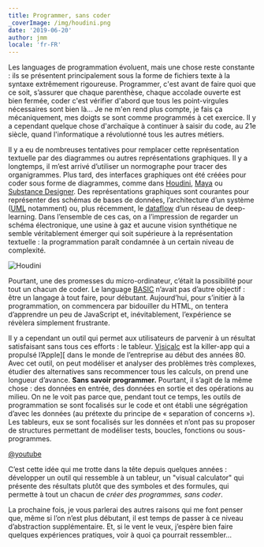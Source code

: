 ```yaml
---
title: Programmer, sans coder
_coverImage: /img/houdini.png
date: '2019-06-20'
author: jmm
locale: 'fr-FR'
---
```


Les languages de programmation évoluent, mais une chose reste constante : ils se présentent principalement sous la forme de fichiers texte à la syntaxe extrêmement rigoureuse. Programmer, c'est avant de faire quoi que ce soit, s’assurer que chaque parenthèse, chaque accolade ouverte est bien fermée, coder c'est vérifier d'abord que tous les point-virgules nécessaires sont bien là... Je ne m'en rend plus compte, je fais ça mécaniquement, mes doigts se sont comme programmés à cet exercice. Il y a cependant quelque chose d'archaïque à continuer à saisir du code, au 21e siècle, quand l'informatique a révolutionné tous les autres métiers.

Il y a eu de nombreuses tentatives pour remplacer cette représentation textuelle par des diagrammes ou autres représentations graphiques. Il y a longtemps, il m’est arrivé d’utiliser un normographe pour tracer des organigrammes. Plus tard, des interfaces graphiques ont été créées pour coder sous forme de diagrammes, comme dans [Houdini](http://www.sidefx.com/docs/houdini/basics/intro.html), [Maya](http://help.autodesk.com/view/MAYALT/2019/ENU/?guid=GUID-EBC629FE-0075-42BF-816F-9DEFFD17D6FC) ou [Substance Designer](https://docs.substance3d.com/sddoc/the-graph-view-129368149.html). Des représentations graphiques sont courantes pour représenter des schémas de bases de données, l’architecture d’un système ([UML](https://www.nomagic.com/products/magicdraw#screenshots) notamment) ou, plus récemment, le [dataflow](https://www.tensorflow.org/guide/graphs) d’un réseau de deep-learning. Dans l’ensemble de ces cas, on a l’impression de regarder un schéma électronique, une usine à gaz et aucune vision synthétique ne semble véritablement émerger qui soit supérieure à la représentation textuelle : la programmation paraît condamnée à un certain niveau de complexité.

![Houdini](/img/houdini.png)

Pourtant, une des promesses du micro-ordinateur, c’était la possibilité pour tout un chacun de coder. Le language [BASIC](https://www.youtube.com/watch?v=pqAg0GJLPGk) n’avait pas d’autre objectif : être un langage à tout faire, pour débutant. Aujourd’hui, pour s’initier à la programmation, on commencera par bidouiller du HTML, on tentera d’apprendre un peu de JavaScript et, inévitablement, l’expérience se révèlera simplement frustrante.

Il y a cependant un outil qui permet aux utilisateurs de parvenir à un résultat satisfaisant sans tous ces efforts : le tableur. [Visicalc](http://www.bricklin.com/history/saiidea.htm) est la killer-app qui a propulsé l’Apple][ dans le monde de l’entreprise au début des années 80. Avec cet outil, on peut modéliser et analyser des problèmes très complexes, étudier des alternatives sans recommencer tous les calculs, on prend une longueur d’avance. **Sans savoir programmer.** Pourtant, il s’agit de la même chose : des données en entrée, des données en sortie et des opérations au milieu. On ne le voit pas parce que, pendant tout ce temps, les outils de programmation se sont focalisés sur le code et ont établi une ségrégation d’avec les données (au prétexte du principe de « separation of concerns »). Les tableurs, eux se sont focalisés sur les données et n’ont pas su proposer de structures permettant de modéliser tests, boucles, fonctions ou sous-programmes.

[@youtube](IU96Pd_npn4)

C’est cette idée qui me trotte dans la tête depuis quelques années : développer un outil qui ressemble à un tableur, un "visual calculator" qui présente des résultats plutôt que des symboles et des formules, qui permette à tout un chacun de _créer des programmes, sans coder_.

La prochaine fois, je vous parlerai des autres raisons qui me font penser que, même si l’on n’est plus débutant, il est temps de passer à ce niveau d’abstraction supplémentaire. Et, si le vent le veux, j’espère bien faire quelques expériences pratiques, voir à quoi ça pourrait ressembler...
